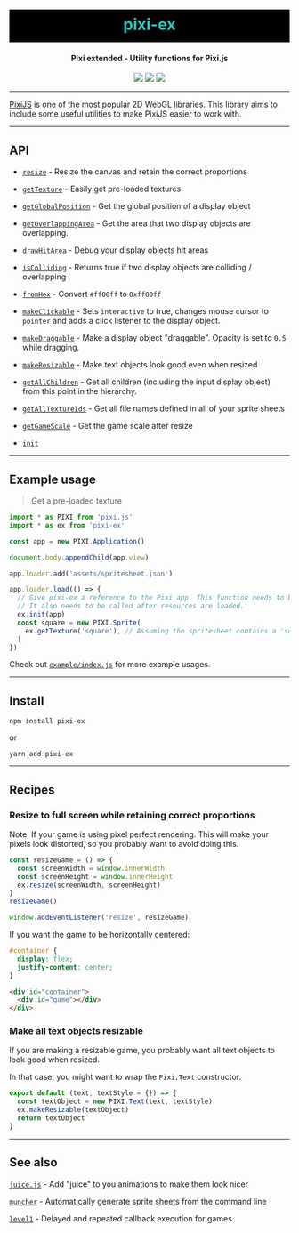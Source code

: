 <h1 align="center" style="background-color: black; color:#2bc4c2; padding: 10px 0 15px 0">
  pixi-ex
</h1>
<h4 align="center">
  Pixi extended - Utility functions for Pixi.js
</h4>

<div align="center">
  <img src="https://badgen.net/npm/v/pixi-ex?icon=npm" />
  <!-- <img src="https://badgen.net/npm/dw/pixi-ex?icon=npm" /> -->
  <img src="https://badgen.net/bundlephobia/minzip/pixi-ex" />
  <img src="https://badgen.net/github/last-commit/sajmoni/pixi-ex?icon=github" />
</div>

---

[PixiJS](https://github.com/pixijs/pixi.js) is one of the most popular 2D WebGL libraries. This library aims to include some useful utilities to make PixiJS easier to work with.

---

## API

- [`resize`](docs/resize.md) - Resize the canvas and retain the correct proportions

- [`getTexture`](docs/getTexture.md) - Easily get pre-loaded textures

- [`getGlobalPosition`](docs/getGlobalPosition.md) - Get the global position of a display object

- [`getOverlappingArea`](docs/getOverlappingArea.md) - Get the area that two display objects are overlapping.

 - [`drawHitArea`](docs/drawHitArea.md) - Debug your display objects hit areas

 - [`isColliding`](docs/isColliding.md) - Returns true if two display objects are colliding / overlapping

 - [`fromHex`](docs/fromHex.md) - Convert `#ff00ff` to `0xff00ff`

 - [`makeClickable`](docs/makeClickable.md) - Sets `interactive` to true, changes mouse cursor to `pointer` and adds a click listener to the display object.
 
 - [`makeDraggable`](docs/makeDraggable.md) - Make a display object "draggable". Opacity is set to `0.5` while dragging.
 
 - [`makeResizable`](docs/makeResizable.md) - Make text objects look good even when resized
 
 - [`getAllChildren`](docs/getAllChildren.md) - Get all children (including the input display object) from this point in the hierarchy.

 - [`getAllTextureIds`](docs/getAllTextureIds.md) - Get all file names defined in all of your sprite sheets

- [`getGameScale`](api/getGameScale.md) - Get the game scale after resize

- [`init`](api/init.md)

---

## Example usage

> Get a pre-loaded texture

```js
import * as PIXI from 'pixi.js'
import * as ex from 'pixi-ex'

const app = new PIXI.Application()

document.body.appendChild(app.view)

app.loader.add('assets/spritesheet.json')

app.loader.load(() => {
  // Give pixi-ex a reference to the Pixi app. This function needs to be called before any other calls to pixi-ex.
  // It also needs to be called after resources are loaded.
  ex.init(app)
  const square = new PIXI.Sprite(
    ex.getTexture('square'), // Assuming the spritesheet contains a 'square' texture
  )
})
```

Check out [`example/index.js`](example/index.js) for more example usages.

---

## Install

`npm install pixi-ex`

or

`yarn add pixi-ex`

---

## Recipes

### Resize to full screen while retaining correct proportions

Note: If your game is using pixel perfect rendering. This will make your pixels look distorted, so you probably want to avoid doing this.

```js
const resizeGame = () => {
  const screenWidth = window.innerWidth
  const screenHeight = window.innerHeight
  ex.resize(screenWidth, screenHeight)
}
resizeGame()

window.addEventListener('resize', resizeGame)
```

If you want the game to be horizontally centered:

```css
#container {
  display: flex;
  justify-content: center;
}
```

```html
<div id="container">
  <div id="game"></div>
</div>
```

### Make all text objects resizable

If you are making a resizable game, you probably want all text objects to look good when resized.

In that case, you might want to wrap the `Pixi.Text` constructor.

```js
export default (text, textStyle = {}) => {
  const textObject = new PIXI.Text(text, textStyle)
  ex.makeResizable(textObject)
  return textObject
}
```

---

## See also

[`juice.js`](https://github.com/rymdkraftverk/juice.js) - Add "juice" to you animations to make them look nicer

[`muncher`](https://github.com/sajmoni/muncher) - Automatically generate sprite sheets from the command line 

[`level1`](https://github.com/rymdkraftverk/level1) - Delayed and repeated callback execution for games
